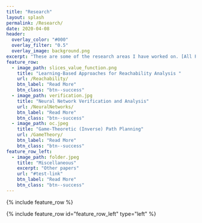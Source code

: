 ```yaml
---
title: "Research"
layout: splash
permalink: /Research/
date: 2020-04-08
header:
  overlay_color: "#000"
  overlay_filter: "0.5"
  overlay_image: background.png
excerpt: "These are some of the research areas I have worked on. [All Papers](/Papers/)"
feature_row:
  - image_path: slices_value_function.png
    title: "Learning-Based Approaches for Reachability Analysis "
    url: /Reachability/
    btn_label: "Read More"
    btn_class: "btn--success"
  - image_path: verification.jpg
    title: "Neural Network Verification and Analysis"
    url: /NeuralNetworks/
    btn_label: "Read More"
    btn_class: "btn--success"
  - image_path: oc.jpeg
    title: "Game-Theoretic (Inverse) Path Planning"
    url: /GameTheory/
    btn_label: "Read More"
    btn_class: "btn--success"
feature_row_left:
  - image_path: folder.jpeg
    title: "Miscellaneous"
    excerpt: "Other papers"
    url: "#test-link"
    btn_label: "Read More"
    btn_class: "btn--success"
---
```

{% include feature_row %}

{% include feature_row id="feature_row_left" type="left" %}